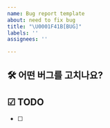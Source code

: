```yaml
---
name: Bug report template
about: need to fix bug
title: "\U0001F41B[BUG]"
labels: ''
assignees: ''

---
```


## 🛠️ 어떤 버그를 고치나요?

## ☑ TODO
- [ ]
